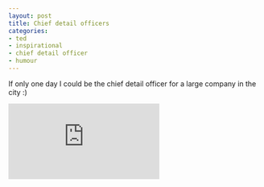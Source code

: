 ```yaml
---
layout: post
title: Chief detail officers
categories:
- ted
- inspirational
- chief detail officer
- humour
---
```

If only one day I could be the chief detail officer for a large company in the
city :)

<iframe src="http://www.youtube.com/embed/dkLcwHmnPV4" frameborder="0" allowfullscreen></iframe>